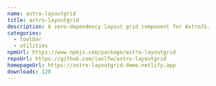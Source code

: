 ```yaml
---
name: astro-layoutgrid
title: astro-layoutgrid
description: A zero-dependency layout grid component for AstroJS.
categories:
  - toolbar
  - utilities
npmUrl: https://www.npmjs.com/package/astro-layoutgrid
repoUrl: https://github.com/iaslfw/astro-layoutgrid
homepageUrl: https://astro-layoutgrid-demo.netlify.app
downloads: 120
---
```

